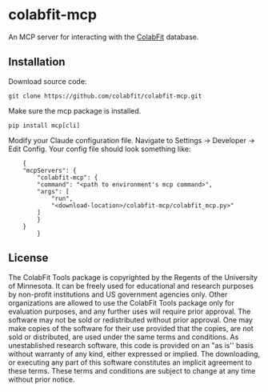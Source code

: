 # colabfit-mcp

An MCP server for interacting with the [ColabFit](https://materials.colabfit.org) database.

## Installation
Download source code:
```
git clone https://github.com/colabfit/colabfit-mcp.git
```
Make sure the mcp package is installed.
```
pip install mcp[cli]
```
Modify your Claude configuration file.
Navigate to Settings &rarr; Developer &rarr; Edit Config.
Your config file should look something like:
```
    {
    "mcpServers": {
        "colabfit-mcp": {
        "command": "<path to environment's mcp command>",
        "args": [
            "run",
            "<download-location>/colabfit-mcp/colabfit_mcp.py>"
        ]
        }
    }
        }
```
## License
The ColabFit Tools package is copyrighted by the Regents of the University of
Minnesota. It can be freely used for educational and research purposes by
non-profit institutions and US government agencies only. Other organizations are
allowed to use the ColabFit Tools package only for evaluation purposes, and any
further uses will require prior approval. The software may not be sold or
redistributed without prior approval. One may make copies of the software for
their use provided that the copies, are not sold or distributed, are used under
the same terms and conditions. As unestablished research software, this code is
provided on an "as is'' basis without warranty of any kind, either expressed or
implied. The downloading, or executing any part of this software constitutes an
implicit agreement to these terms. These terms and conditions are subject to
change at any time without prior notice.
